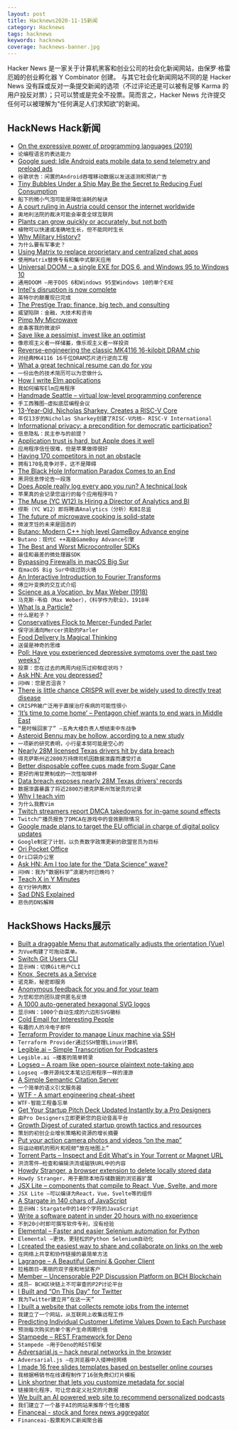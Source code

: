 ```yaml
---
layout: post
title: Hacknews2020-11-15新闻
category: Hacknews
tags: hacknews
keywords: hacknews
coverage: hacknews-banner.jpg
---
```


Hacker News 是一家关于计算机黑客和创业公司的社会化新闻网站，由保罗·格雷厄姆的创业孵化器 Y Combinator 创建。
与其它社会化新闻网站不同的是 Hacker News 没有踩或反对一条提交新闻的选项（不过评论还是可以被有足够 Karma 的用户投反对票）；只可以赞或是完全不投票。简而言之，Hacker News 允许提交任何可以被理解为“任何满足人们求知欲”的新闻。

## HackNews Hack新闻


- [On the expressive power of programming languages (2019)](https://pwlconf.org/2019/shriram-krishnamurthi/)
- `论编程语言的表达能力`
- [Google sued: Idle Android eats mobile data to send telemetry and preload ads](https://www.theregister.com/2020/11/14/google_android_data_allowance/)
- `谷歌状告：闲置的Android吞噬移动数据以发送遥测和预装广告`
- [Tiny Bubbles Under a Ship May Be the Secret to Reducing Fuel Consumption](https://www.smithsonianmag.com/innovation/tiny-bubbles-under-ship-may-be-secret-to-reducing-fuel-consumption-180976278/)
- `船下的微小气泡可能是降低油耗的秘诀`
- [A court ruling in Austria could censor the internet worldwide](https://slate.com/technology/2020/11/austria-facebook-eva-glawischnig-piesczek-censorship.html)
- `奥地利法院的裁决可能会审查全球互联网`
- [Plants can grow quickly or accurately, but not both](https://massivesci.com/notes/plant-speed-accuracy-trade-off-growth/)
- `植物可以快速或准确地生长，但不能同时生长`
- [Why Military History?](https://acoup.blog/2020/11/13/collections-why-military-history/)
- `为什么要有军事史？`
- [Using Matrix to replace proprietary and centralized chat apps](https://jae.moe/blog/2020/11/using-matrix-to-replace-proprietary-and-centralized-chat-apps/)
- `使用Matrix替换专有和集中式聊天应用`
- [Universal DOOM – a single EXE for DOS 6, and Windows 95 to Windows 10](https://github.com/nneonneo/universal-doom)
- `通用DOOM –用于DOS 6和Windows 95至Windows 10的单个EXE`
- [Intel's disruption is now complete](https://jamesallworth.medium.com/intels-disruption-is-now-complete-d4fa771f0f2c)
- `英特尔的颠覆现已完成`
- [The Prestige Trap: finance, big tech, and consulting](https://wesdesilvestro.com/the-prestige-trap)
- `威望陷阱：金融，大技术和咨询`
- [Pimp My Microwave](https://github.com/dekuNukem/pimp_my_microwave/#)
- `皮条客我的微波炉`
- [Save like a pessimist, invest like an optimist](https://www.collaborativefund.com/blog/save-like-a-pessimist-invest-like-an-optimist/)
- `像悲观主义者一样储蓄，像乐观主义者一样投资`
- [Reverse-engineering the classic MK4116 16-kilobit DRAM chip](http://www.righto.com/2020/11/reverse-engineering-classic-mk4116-16.html)
- `对经典MK4116 16千位DRAM芯片进行逆向工程`
- [What a great technical resume can do for you](https://www.meetleet.com/blog/what-a-great-technical-resume-can-do-for-you)
- `一份出色的技术简历可以为您做什么`
- [How I write Elm applications](https://jezenthomas.com/how-i-write-elm-applications/)
- `我如何编写Elm应用程序`
- [Handmade Seattle – virtual low-level programming conference](https://www.handmade-seattle.com/)
- `手工西雅图–虚拟底层编程会议`
- [13-Year-Old, Nicholas Sharkey, Creates a RISC-V Core](https://riscv.org/blog/2020/11/13-year-old-nicholas-sharkey-creates-a-risc-v-core/)
- `年仅13岁的Nicholas Sharkey创建了RISC-V内核– RISC-V International`
- [Informational privacy: a precondition for democratic participation?](https://blogs.lse.ac.uk/businessreview/2019/12/13/informational-privacy-a-precondition-for-democratic-participation/)
- `信息隐私：民主参与的前提？`
- [Application trust is hard, but Apple does it well](https://www.security-embedded.com/blog/2020/11/14/application-trust-is-hard-but-apple-does-it-well)
- `应用程序信任很难，但是苹果做得很好`
- [Having 170 competitors in not an obstacle](https://pingr.io/blog/having-170-competitors-is-not-an-obstacle/)
- `拥有170名竞争对手，这不是障碍`
- [The Black Hole Information Paradox Comes to an End](https://www.wired.com/story/the-black-hole-information-paradox-comes-to-an-end/)
- `黑洞信息悖论告一段落`
- [Does Apple really log every app you run? A technical look](https://blog.jacopo.io/en/post/apple-ocsp/)
- `苹果真的会记录您运行的每个应用程序吗？`
- [The Muse (YC W12) Is Hiring a Director of Analytics and BI](https://www.themuse.com/jobs/themuse/director-of-analytics-business-intelligence)
- `缪斯（YC W12）即将聘请Analytics（分析）和BI总监`
- [The future of microwave cooking is solid-state](https://www.electronicsweekly.com/news/design/the-future-of-microwave-cooking-is-solid-state-2016-01/)
- `微波烹饪的未来是固态的`
- [Butano: Modern C++ high level GameBoy Advance engine](https://github.com/GValiente/butano#butano)
- `Butano：现代C ++高级GameBoy Advance引擎`
- [The Best and Worst Microcontroller SDKs](https://interrupt.memfault.com/blog/the-best-and-worst-mcu-sdks)
- `最佳和最差的微处理器SDK`
- [Bypassing Firewalls in macOS Big Sur](https://twitter.com/patrickwardle/status/1327726496203476992)
- `在macOS Big Sur中绕过防火墙`
- [An Interactive Introduction to Fourier Transforms](http://www.jezzamon.com/fourier/index.html)
- `傅立叶变换的交互式介绍`
- [Science as a Vocation, by Max Weber (1918)](http://fs2.american.edu/dfagel/www/Class%20Readings/Weber/Science_as_a_Vocation.html)
- `马克斯·韦伯（Max Weber），《科学作为职业》，1918年`
- [What Is a Particle?](https://www.quantamagazine.org/what-is-a-particle-20201112)
- `什么是粒子？`
- [Conservatives Flock to Mercer-Funded Parler](https://text.npr.org/934833214)
- `保守派涌向Mercer资助的Parler`
- [Food Delivery Is Magical Thinking](https://www.nytimes.com/2020/11/13/technology/doordash-food-delivery.html)
- `送餐是神奇的思维`
- [Poll: Have you experienced depressive symptoms over the past two weeks?](item?id=25097685)
- `投票：您在过去的两周内经历过抑郁症状吗？`
- [Ask HN: Are you depressed?](http://www.strawpoll.me/22152225)
- `问HN：您是否沮丧？`
- [There is little chance CRISPR will ever be widely used to directly treat disease](http://www.josiahzayner.com/2020/10/crispr-is-dead.html)
- `CRISPR被广泛用于直接治疗疾病的可能性很小`
- [‘It’s time to come home’ – Pentagon chief wants to end wars in Middle East](https://www.cnbc.com/2020/11/14/acting-pentagon-chief-says-wars-must-end-in-first-address.html)
- `“是时候回家了” –五角大楼负责人想结束中东战争`
- [Asteroid Bennu may be hollow, according to a new study](https://www.slashgear.com/asteroid-bennu-may-be-hollow-according-to-a-new-study-08646233/)
- `一项新的研究表明，小行星本努可能是空心的`
- [Nearly 28M licensed Texas drivers hit by data breach](https://www.fox26houston.com/news/nearly-28-million-licensed-texas-drivers-hit-by-data-breach?taid=5fafc6ce1ef01a000123a0c2&utm_campaign=trueanthem&utm_medium=trueanthem&utm_source=twitter)
- `得克萨斯州近2800万持牌司机因数据泄露而遭受打击`
- [Better disposable coffee cups made from Sugar Cane](https://www.economist.com/science-and-technology/2020/11/14/better-disposable-coffee-cups)
- `更好的用甘蔗制成的一次性咖啡杯`
- [Data breach exposes nearly 28M Texas drivers' records](https://statescoop.com/data-breach-exposes-nearly-28-million-texas-drivers-records/)
- `数据泄露暴露了将近2800万德克萨斯州驾驶员的记录`
- [Why I teach vim](https://blog.ceos.io/2020/11/14/why-i-teach-vim/)
- `为什么我教Vim`
- [Twitch streamers report DMCA takedowns for in-game sound effects](https://www.gamesindustry.biz/articles/2020-11-13-twitch-streamers-report-dmca-takedowns-for-in-game-sound-effects)
- `Twitch广播员报告了DMCA在游戏中的音效删除情况`
- [Google made plans to target the EU official in charge of digital policy updates](https://arstechnica.com/tech-policy/2020/11/google-apologizes-to-thierry-breton-over-plan-to-target-eu-commissioner/)
- `Google制定了计划，以负责数字政策更新的欧盟官员为目标`
- [Ori Pocket Office](https://www.oriliving.com/products/pocket-office)
- `Ori口袋办公室`
- [Ask HN: Am I too late for the “Data Science” wave?](item?id=25098921)
- `问HN：我为“数据科学”浪潮为时已晚吗？`
- [Teach X in Y Minutes](https://teachxinyminutes.com/)
- `在Y分钟内教X`
- [Sad DNS Explained](https://blog.cloudflare.com/sad-dns-explained/)
- `悲伤的DNS解释`


## HackShows Hacks展示

- [ Built a draggable Menu that automatically adjusts the orientation (Vue)](https://github.com/prabhuignoto/vue-float-menu)
- `为Vue构建了可拖动菜单。`
- [ Switch Git Users CLI](https://github.com/geongeorge/Git-User-Switch)
- `显示HN：切换Git用户CLI`
- [ Knox, Secrets as a Service](https://knox-app.com/)
- `诺克斯，秘密即服务`
- [ Anonymous feedback for you and for your team](https://feedfeedback.com/)
- `为您和您的团队提供匿名反馈`
- [ A 1000 auto-generated hexagonal SVG logos](https://dosycorp.gitlab.io/dosylogo/?v923418754891239875624v1)
- `显示HN：1000个自动生成的六边形SVG徽标`
- [ Cold Email for Interesting People](https://philipkiely.com/cefip/)
- `有趣的人的冷电子邮件`
- [ Terraform Provider to manage Linux machine via SSH](https://registry.terraform.io/providers/TelkomIndonesia/linux/latest/docs)
- `Terraform Provider通过SSH管理Linux计算机`
- [ Legible.ai – Simple Transcription for Podcasters](https://legible.ai)
- `Legible.ai –播客的简单转录`
- [ Logseq – A roam like open-source plaintext note-taking app](https://logseq.com/)
- `Logseq –像开源纯文本笔记应用程序一样的漫游`
- [ A Simple Semantic Citation Server](https://doi2ht.ml/)
- `一个简单的语义引文服务器`
- [ WTF - A smart engineering cheat-sheet](https://whatsthatformula.com/)
- `WTF-智能工程备忘单`
- [ Get Your Startup Pitch Deck Updated Instantly by a Pro Designers](https://leave.design)
- `由Pro Designers立即更新您的启动音高平台`
- [ Growth Digest of curated startup growth tactics and resources](https://growthdigest.substack.com)
- `策划的初创企业增长策略和资源的增长摘要`
- [ Put your action camera photos and videos “on the map”](https://www.trekview.org/blog/2020/map-the-paths-desktop-uploader/)
- `将运动相机的照片和视频“放在地图上”`
- [ Torrent Parts – Inspect and Edit What's in Your Torrent or Magnet URL](https://torrent.parts/)
- `洪流零件–检查和编辑洪流或磁铁URL中的内容`
- [ Howdy Stranger, a browser extension to delete locally stored data](https://www.damninteresting.com/software/howdy-stranger/)
- `Howdy Stranger，用于删除本地存储数据的浏览器扩展`
- [ JSX Lite – components that compile to React, Vue, Svelte, and more](https://github.com/builderio/jsx-lite)
- `JSX Lite –可以编译为React，Vue，Svelte等的组件`
- [ A Stargate in 140 chars of JavaScript](https://www.dwitter.net/d/20584)
- `显示HN：Stargate中的140个字符的JavaScript`
- [ Write a software patent in under 20 hours with no experience](https://zerotopatent.teachable.com/p/how-to-write-a-software-patent-in-under-20-hours-with-0-experience)
- `不到20小时即可撰写软件专利，没有经验`
- [ Elemental – Faster and easier Selenium automation for Python](https://github.com/red-and-black/elemental)
- `Elemental –更快，更轻松的Python Selenium自动化`
- [ I created the easiest way to share and collaborate on links on the web](http://seelink.app)
- `在网络上共享和协作链接的最简单方法`
- [ Lagrange – A Beautiful Gemini & Gopher Client](https://gmi.skyjake.fi/lagrange/)
- `拉格朗日–美丽的双子座和地鼠客户`
- [ Member – Uncensorable P2P Discussion Platform on BCH Blockchain](https://github.com/memberapp/server)
- `成员– BCH区块链上不可审查的P2P讨论平台`
- [ I Built and “On This Day” for Twitter](https://shkspr.mobi/blog/2020/11/introducing-on-this-day-in-twistory/)
- `我为Twitter建立并“在这一天”`
- [ I built a website that collects remote jobs from the internet](https://remoted.xyz)
- `我建立了一个网站，从互联网上收集远程工作`
- [ Predicting Individual Customer Lifetime Values Down to Each Purchase](https://www.revenueforesight.com/)
- `预测每次购买的单个客户生命周期价值`
- [ Stampede – REST Framework for Deno](https://github.com/bashovski/stampede)
- `Stampede –用于Deno的REST框架`
- [ Adversarial.js – hack neural networks in the browser](https://kennysong.github.io/adversarial.js)
- `Adversarial.js –在浏览器中入侵神经网络`
- [ I made 16 free slides templates based on bestseller online courses](https://slideslist.com/about)
- `我根据畅销书在线课程制作了16张免费幻灯片模板`
- [ Link shortner that lets you customize metadata for social](https://chota.link/)
- `链接简化程序，可让您自定义社交的元数据`
- [ We built an AI powered web site to recommend personalized podcasts](https://www.podnods.com/)
- `我们建立了一个基于AI的网站来推荐个性化播客`
- [ Financeai - stock and forex news aggregator](https://financeai.com)
- `Financeai-股票和外汇新闻聚合器`

